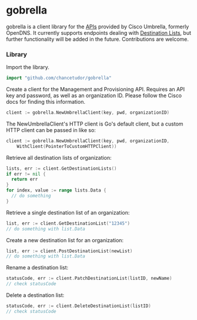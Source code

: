# gobrella

gobrella is a client library for the [APIs](https://docs.umbrella.com/developer) provided by Cisco Umbrella, formerly OpenDNS. It currently supports endpoints dealing with [Destination Lists](https://developer.cisco.com/docs/cloud-security/#!destination-lists-overview), but further functionality will be added in the future. Contributions are welcome.

### Library

Import the library.

```go
import "github.com/chancetudor/gobrella"
```

Create a client for the Management and Provisioning API. Requires an API key and password, as well as an organization ID. Please follow the Cisco docs for finding this information.

```go
client := gobrella.NewUmbrellaClient(key, pwd, organizationID)
```

The NewUmbrellaClient's HTTP client is Go's default client, but a custom HTTP client can be passed in like so:

```go
client := gobrella.NewUmbrellaClient(key, pwd, organizationID, 
	WithClient(PointerToCustomHTTPClient))
```

Retrieve all destination lists of organization:

```go
lists, err := client.GetDestinationLists()
if err != nil {
  return err
}
for index, value := range lists.Data {
  // do something
}
```

Retrieve a single destination list of an organization:

```go
list, err := client.GetDestinationList("12345")
// do something with list.Data
```

Create a new destination list for an organization:

```go
list, err := client.PostDestinationList(newList)
// do something with list.Data
```

Rename a destination list:

```go
statusCode, err := client.PatchDestinationList(listID, newName)
// check statusCode
```

Delete a destination list:

```go
statusCode, err := client.DeleteDestinationList(listID)
// check statusCode
```
